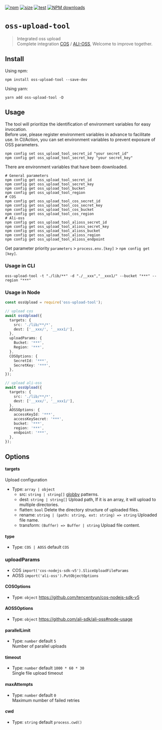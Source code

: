 [npm]: https://img.shields.io/npm/v/oss-upload-tool
[npm-url]: https://www.npmjs.com/package/oss-upload-tool
[download]: http://img.shields.io/npm/dm/oss-upload-tool.svg?style=flat
[test]: https://github.com/planjs/stan/actions/workflows/test.yml/badge.svg
[size]: https://packagephobia.now.sh/badge?p=oss-upload-tool
[size-url]: https://packagephobia.now.sh/result?p=oss-upload-tool

[![npm][npm]][npm-url]
[![size][size]][size-url]
[![test][test]][test]
[![NPM downloads][download]][npm-url]

# `oss-upload-tool`

> Integrated oss upload   
> Complete integration [COS](https://cloud.tencent.com/document/product/436/6474) / [ALI-OSS](https://help.aliyun.com/document_detail/32068.htm?spm=a2c4g.11186623.0.0.3e8ff2eeVjYbKz#concept-32068-zh), Welcome to improve together.

## Install

Using npm:

```console
npm install oss-upload-tool --save-dev
```

Using yarn:

```console
yarn add oss-upload-tool -D
```


## Usage

The tool will prioritize the identification of environment variables for easy invocation.   
Before use, please register environment variables in advance to facilitate use. In CI/Action, you can set environment variables to prevent exposure of OSS parameters.
```shell
npm config set oss_upload_tool_secret_id "your secret_id"
npm config get oss_upload_tool_secret_key "your secret_key"
```
There are environment variables that have been downloaded.
```shell
# General parameters
npm config get oss_upload_tool_secret_id
npm config get oss_upload_tool_secret_key
npm config get oss_upload_tool_bucket
npm config get oss_upload_tool_region
# COS
npm config get oss_upload_tool_cos_secret_id
npm config get oss_upload_tool_cos_secret_key
npm config get oss_upload_tool_cos_bucket
npm config get oss_upload_tool_cos_region
# Ali-oss
npm config get oss_upload_tool_alioss_secret_id
npm config get oss_upload_tool_alioss_secret_key
npm config get oss_upload_tool_alioss_bucket
npm config get oss_upload_tool_alioss_region
npm config get oss_upload_tool_alioss_endpoint
```
Get parameter priority `parameters` > `process.env.[key]` > `npm config get [key]`.

### Usage in CLI

```shell
oss-upload-tool -t "./lib/**" -d "./__xxx","__xxx1/" --bucket "***" --region "***"
```

### Usage in Node
```ts
const ossUpload = require('oss-upload-tool');

// upload cos
await ossUpload({
  targets: {
    src: './lib/**/*',
    dest: ['__xxx/', '__xxx1/'],
  },
  uploadParams: {
    Bucket: '***',
    Region: '***',
  },
  COSOptions: {
    SecretId: '***',
    SecretKey: '***',
  },
});

// upload ali-oss
await ossUpload({
  targets: {
    src: './lib/**/*',
    dest: ['__xxx/', '__xxx1/'],
  },
  AOSSOptions: {
    accessKeyId: '***',
    accessKeySecret: '***',
    bucket: '***',
    region: '***',
    endpoint: '***',
  },
});
```

## Options

#### targets

Upload configuration

* Type: `array | object`
  * src: `string | string[]` [globby](https://www.npmjs.com/package/globby) patterns.
  * dest: `string | string[]` Upload path, If it is an array, it will upload to multiple directories.
  * flatten: `bool` Delete the directory structure of uploaded files.
  * rename: `string | (path: string, ext: string) => string` Uploaded file name.
  * transform: `(Buffer) => Buffer | string` Upload file content.

#### type
* Type: `COS | AOSS` default `COS`

### uploadParams
* COS `import('cos-nodejs-sdk-v5').SliceUploadFileParams`
* AOSS `import('ali-oss').PutObjectOptions`

#### COSOptions
* Type: `object` https://github.com/tencentyun/cos-nodejs-sdk-v5

#### AOSSOptions
* Type: `object` https://github.com/ali-sdk/ali-oss#node-usage 

#### parallelLimit
* Type: `number` default `5`   
Number of parallel uploads

#### timeout
* Type: `number` default `1000 * 60 * 30`     
Single file upload timeout

#### maxAttempts
* Type: `number` default `0`     
Maximum number of failed retries   

#### cwd
* Type: `string` default `process.cwd()`

